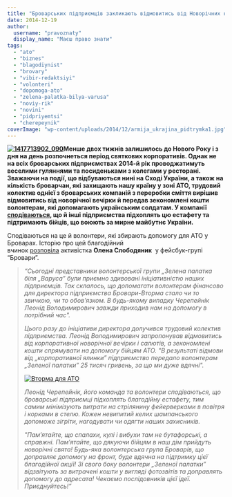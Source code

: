 ```yaml
---
title: "Броварських підприємців закликають відмовитись від Новорічних корпоративів на користь АТО"
date: 2014-12-19
author: 
  username: "pravoznaty"
  display_name: "Маєш право знати"
tags: 
  - "ato"
  - "biznes"
  - "blagodiynist"
  - "brovary"
  - "vibir-redaktsiyi"
  - "volonteri"
  - "dopomoga-ato"
  - "zelena-palatka-bilya-varusa"
  - "noviy-rik"
  - "novini"
  - "pidpriyemtsi"
  - "cherepeynik"
coverImage: "wp-content/uploads/2014/12/armija_ukrajina_pidtrymka1.jpg"
---
```


**[![1417713902_090](https://mpz.brovary.org/wp-content/uploads/2014/12/1417713902_090.jpg)](https://mpz.brovary.org/wp-content/uploads/2014/12/1417713902_090.jpg)Менше двох тижнів залишилось до Нового Року і з дня на день розпочнеться період святкових корпоративів. Однак не на всіх броварських підприємствах 2014-й рік проводжатимуть веселими гуляннями та посиденьками з колегами у ресторані. Зважаючи на події, що відбуваються нині на Сході України, а також на кількість броварчан, які захищають нашу країну у зоні АТО, трудовий колектив однієї з броварських компаній з переробки сміття вирішив відмовитись від новорічної вечірки й передав зекономлені кошти волонтерам, які допомагають українським солдатам. У компанії [сподіваються](https://www.facebook.com/permalink.php?story_fbid=819276191463382&id=100001430278862&pnref=story), що й інші підприємства підхоплять цю естафету та підтримають бійців, що воюють за мирне майбутнє України.**

Сподіваються на це й волонтери, які збирають допомогу для АТО у Броварах. Історію про цей благодійний вчинок [розповіла](https://www.facebook.com/groups/brovary/permalink/946980741998559/) активістка **Олена Слободяник**  у фейсбук-групі “Бровари”.

> _“Сьогодні представники волонтерської групи „Зелена палатка біля „Варуса” були приємно здивовані ініціативністю наших підприємців. Так склалось, що допомагати волонтерам фінансово для директора підприємства Бровари-Вторма стало чи то звичкою, чи то обов’язком. В будь-якому випадку Черепейнік Леонід Володимирович завжди приходив нам на допомогу в потрібний час"._
> 
> _Цього разу до ініціативи директора долучився трудовий колектив підприємства. Леонід Володимирович запропонував відмовитись від корпоративної новорічної вечірки і салютів, а зекономлені кошти спрямувати на допомогу бійцям АТО. "В результаті відмови від „корпоративної ялинки” підприємство передало волонтерам „Зеленої палатки” 25 тисяч гривень, за що ми дуже вдячні"._
> 
> [![Вторма для АТО](https://mpz.brovary.org/wp-content/uploads/2014/12/Vtorma-dlya-ATO.jpg)](https://mpz.brovary.org/wp-content/uploads/2014/12/Vtorma-dlya-ATO.jpg)
> 
> _Леонід Черепейнік, його команда та волонтери сподіваються, що броварські підприємці підхоплять благодійну естафету, тим самим мінімізують витрати на стрілянину фейерверками в повітря і корками в стелю. Кожен невипитий келих шампанського допоможе зігріти, нагодувати чи одягти наших захисників._
> 
> _"Пам’ятайте, що спалахи, кулі і вибухи там не бутафорські, а справжні. Пам’ятайте, що дякуючи бійцям в наш дім прийдуть новорічні свята! Будь-яка волонтерська група Броварів, що доправляє допомогу на фронт, буде вдячна на підтримку цієї благодійної акції! Зі свого боку волонтери „Зеленої палатки” відзвітують за витрачені кошти у вигляді фотозвітів та доправлять допомогу до адресата! Чекаємо послідовників цієї ідеї. Приєднуйтесь!”_
